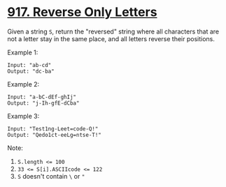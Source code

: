 # [917. Reverse Only Letters](https://leetcode.com/problems/reverse-only-letters/)

Given a string `S`, return the "reversed" string where all characters that are not a letter stay in the same place, and all letters reverse their positions.

Example 1:

```text
Input: "ab-cd"
Output: "dc-ba"
```

Example 2:

```text
Input: "a-bC-dEf-ghIj"
Output: "j-Ih-gfE-dCba"
```

Example 3:

```text
Input: "Test1ng-Leet=code-Q!"
Output: "Qedo1ct-eeLg=ntse-T!"
```

Note:

1. `S.length <= 100`
1. `33 <= S[i].ASCIIcode <= 122`
1. `S` doesn't contain `\` or `"`
